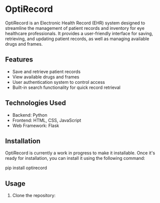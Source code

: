 # OptiRecord

OptiRecord is an Electronic Health Record (EHR) system designed to streamline the management of patient records and inventory for eye healthcare professionals. It provides a user-friendly interface for saving, retrieving, and updating patient records, as well as managing available drugs and frames.

## Features

- Save and retrieve patient records
- View available drugs and frames
- User authentication system to control access
- Built-in search functionality for quick record retrieval

## Technologies Used

- Backend: Python
- Frontend: HTML, CSS, JavaScript
- Web Framework: Flask

## Installation

OptiRecord is currently a work in progress to make it installable. Once it's ready for installation, you can install it using the following command:

pip install optirecord


## Usage

1. Clone the repository:

